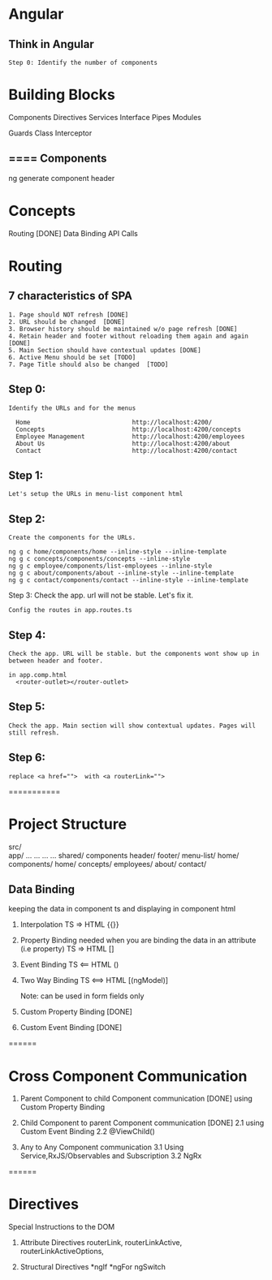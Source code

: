 Angular
===
  Think in Angular 
  ---------------
    Step 0: Identify the number of components


Building Blocks
====
  Components 
  Directives
  Services
  Interface 
  Pipes 
  Modules


  Guards
  Class 
  Interceptor


====
Components
-------
  ng generate component header 


Concepts
=====
  Routing [DONE]
  Data Binding 
  API Calls





Routing 
=====
   7 characteristics of SPA
  ----
    1. Page should NOT refresh [DONE]
    2. URL should be changed  [DONE]
    3. Browser history should be maintained w/o page refresh [DONE]
    4. Retain header and footer without reloading them again and again [DONE]
    5. Main Section should have contextual updates [DONE]
    6. Active Menu should be set [TODO]
    7. Page Title should also be changed  [TODO]

  
  Step 0: 
  -------
    Identify the URLs and for the menus

      Home                            http://localhost:4200/
      Concepts                        http://localhost:4200/concepts
      Employee Management             http://localhost:4200/employees
      About Us                        http://localhost:4200/about
      Contact                         http://localhost:4200/contact

  Step 1: 
  ------
    Let's setup the URLs in menu-list component html 

  Step 2:
  ----
    Create the components for the URLs.

    ng g c home/components/home --inline-style --inline-template
    ng g c concepts/components/concepts --inline-style 
    ng g c employee/components/list-employees --inline-style
    ng g c about/components/about --inline-style --inline-template
    ng g c contact/components/contact --inline-style --inline-template


  Step 3:
    Check the app. url will not be stable. Let's fix it.

    Config the routes in app.routes.ts
  

  Step 4:
  ----
    Check the app. URL will be stable. but the components wont show up in between header and footer.

    in app.comp.html
      <router-outlet></router-outlet>

  Step 5: 
  ----
    Check the app. Main section will show contextual updates. Pages will still refresh.

  Step 6: 
  ---  
    replace <a href="">  with <a routerLink="">

===========
  








Project Structure
=======
  src/  
    app/
      ...
      ...
      ...
      ...
      shared/
        components
          header/
          footer/
          menu-list/
      home/
        components/
          home/
      concepts/
      employees/
      about/
      contact/


Data Binding 
---
  keeping the data in component ts and displaying in component html 
  
  1. Interpolation 
      TS => HTML 
      {{}}

  2. Property Binding
      needed when you are binding the data in an attribute (i.e property)
      TS => HTML 
      []

  3. Event Binding
      TS <== HTML 
      ()

  4. Two Way Binding
      TS <==> HTML 
      [(ngModel)]
      
      Note: can be used in form fields only

  5. Custom Property Binding [DONE]
  
  6. Custom Event Binding [DONE]


======

Cross Component Communication
======
  1. Parent Component to child Component communication [DONE]
      using Custom Property Binding

  2. Child Component to parent Component communication [DONE]
      2.1 using Custom Event Binding
      2.2 @ViewChild() 

  3. Any to Any Component communication 
      3.1 Using  Service,RxJS/Observables and Subscription
      3.2 NgRx 

======

Directives
====
  Special Instructions to the DOM 

  1. Attribute Directives
      routerLink, routerLinkActive, routerLinkActiveOptions, 

  2. Structural Directives
      *ngIf 
      *ngFor 
      ngSwitch 


